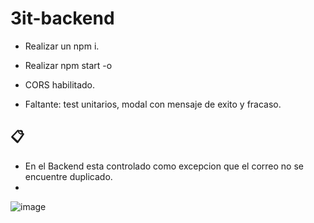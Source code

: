 # 3it-backend

- Realizar un npm i.
- Realizar npm start -o
- CORS habilitado.


- Faltante: test unitarios, modal con mensaje de exito y fracaso.

## 📋
- En el Backend esta controlado como excepcion que el correo no se encuentre duplicado.
- 


![image](https://user-images.githubusercontent.com/73911643/120030347-575b5d00-bfc5-11eb-9dee-6c5dddebe1c2.png)

